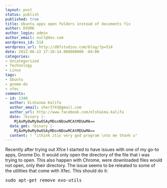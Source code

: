```yaml
---
layout: post
status: publish
published: true
title: Ubuntu apps open folders instead of documents fix
author: DYURK
author_login: admin
author_email: null@dev.com
wordpress_id: 514
wordpress_url: http://d87studios.com/blog/?p=514
date: 2012-06-22 17:10:14.000000000 -04:00
categories:
- Uncategorized
- Technology
- Linux
tags:
- Ubuntu
- gnome-do
- xfec
comments:
- id: 1340
  author: ELshaima Kalifa
  author_email: sher3743@gmail.com
  author_url: http://www.facebook.com/elshaima.kalifa
  date: !binary |-
    MjAxMy0wMy0wOSAyMDoxNDowMCAtMDUwMA==
  date_gmt: !binary |-
    MjAxMy0wMy0wOSAyMDoxNDowMCAtMDUwMA==
  content: ! "ithink itis very god program \nto me thank u"
---
```

Recently after trying out Xfce I started to have issues with one of my go-to apps, Gnome Do. It would only open the directory of the file that i was trying to open. This also happen with Chrome, were downloaded files would not open, only their directory. The issue seems to be releated to some of the utilities that come with Xfec. This should do it:
<pre lang="shell" prompt="$">sudo apt-get remove exo-utils</pre>
